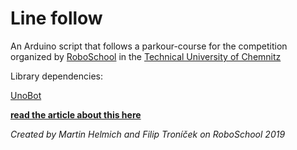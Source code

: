 # Line follow
 
An Arduino script that follows a parkour-course for the competition organized by [RoboSchool](https://github.com/tuc-roboschool) in the [Technical University of Chemnitz](https://www.tu-chemnitz.de/)


Library dependencies:

[UnoBot](https://github.com/tuc-roboschool/UNObot)


**[read the article about this here](http://filiptronicek.me/roboschool_2019/)**


*Created by Martin Helmich and Filip Troníček on RoboSchool 2019*
